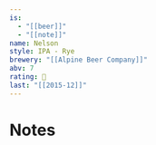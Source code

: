 ```yaml
---
is:
  - "[[beer]]"
  - "[[note]]"
name: Nelson
style: IPA - Rye
brewery: "[[Alpine Beer Company]]"
abv: 7
rating: 🤞
last: "[[2015-12]]"
---
```

# Notes

